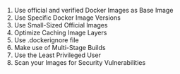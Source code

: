 
1. Use official and verified Docker Images as Base Image
2. Use Specific Docker Image Versions
3. Use Small-Sized Official Images
4. Optimize Caching Image Layers
5. Use .dockerignore file
6. Make use of Multi-Stage Builds
7. Use the Least Privileged User
8. Scan your Images for Security Vulnerabilities
